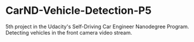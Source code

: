 # CarND-Vehicle-Detection-P5
5th project in the Udacity's Self-Driving Car Engineer Nanodegree Program. Detecting vehicles in the front camera video stream.
